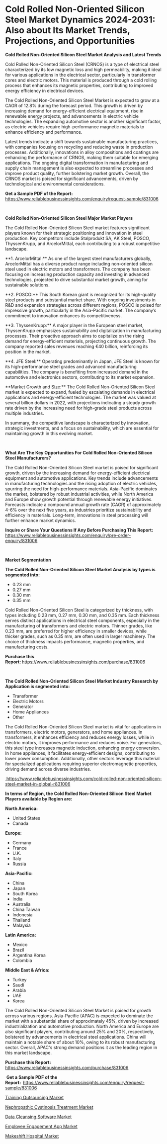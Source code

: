 <p><h1>Cold Rolled Non-Oriented Silicon Steel Market Dynamics 2024-2031: Also about Its Market Trends, Projections, and Opportunities</h1></p><p><strong>Cold Rolled Non-Oriented Silicon Steel Market Analysis and Latest Trends</strong></p>
<p><p>Cold Rolled Non-Oriented Silicon Steel (CRNOS) is a type of electrical steel characterized by its low magnetic loss and high permeability, making it ideal for various applications in the electrical sector, particularly in transformer cores and electric motors. This material is produced through a cold rolling process that enhances its magnetic properties, contributing to improved energy efficiency in electrical devices.</p><p>The Cold Rolled Non-Oriented Silicon Steel Market is expected to grow at a CAGR of 12.8% during the forecast period. This growth is driven by increasing demand for energy-efficient electrical equipment, rise in renewable energy projects, and advancements in electric vehicle technologies. The expanding automotive sector is another significant factor, as electric vehicles require high-performance magnetic materials to enhance efficiency and performance.</p><p>Latest trends indicate a shift towards sustainable manufacturing practices, with companies focusing on recycling and reducing waste in production processes. Additionally, innovations in alloy compositions and coatings are enhancing the performance of CRNOS, making them suitable for emerging applications. The ongoing digital transformation in manufacturing and supply chain management is also expected to streamline processes and improve product quality, further bolstering market growth. Overall, the CRNOS market is poised for significant advancements, driven by technological and environmental considerations.</p></p>
<p><strong>Get a Sample PDF of the Report:&nbsp;</strong> <a href="https://www.reliablebusinessinsights.com/enquiry/request-sample/831006?utm_campaign=1873&utm_medium=2&utm_source=Github&utm_content=ia&utm_term=18122024&utm_id=cold-rolled-non-oriented-silicon-steel">https://www.reliablebusinessinsights.com/enquiry/request-sample/831006</a></p>
<p>&nbsp;</p>
<p><strong>Cold Rolled Non-Oriented Silicon Steel Major Market Players</strong></p>
<p><p>The Cold Rolled Non-Oriented Silicon Steel market features significant players known for their strategic positioning and innovation in steel production. Key competitors include Stalprodukt SA, AK Steel, POSCO, ThyssenKrupp, and ArcelorMittal, each contributing to a robust competitive landscape.</p><p>**1. ArcelorMittal:** As one of the largest steel manufacturers globally, ArcelorMittal has a diverse product range including non-oriented silicon steel used in electric motors and transformers. The company has been focusing on increasing production capacity and investing in advanced technologies, projected to drive substantial market growth, aiming for sustainable solutions.</p><p>**2. POSCO:** This South Korean giant is recognized for its high-quality steel products and substantial market share. With ongoing investments in R&D and expansion strategies across different regions, POSCO is poised for impressive growth, particularly in the Asia-Pacific market. The company’s commitment to innovation enhances its competitiveness.</p><p>**3. ThyssenKrupp:** A major player in the European steel market, ThyssenKrupp emphasizes sustainability and digitalization in manufacturing processes. Their proactive approach aims to capitalize on the rising demand for energy-efficient materials, projecting continuous growth. The company reported sales revenues reaching €40 billion, reinforcing its position in the market.</p><p>**4. JFE Steel:** Operating predominantly in Japan, JFE Steel is known for its high-performance steel grades and advanced manufacturing capabilities. The company is benefiting from increased demand in the automotive and electronics sectors, contributing to its market expansion.</p><p>**Market Growth and Size:** The Cold Rolled Non-Oriented Silicon Steel market is expected to expand, fueled by escalating demands in electrical applications and energy-efficient technologies. The market was valued at several billion dollars in 2022, with projections indicating a steady growth rate driven by the increasing need for high-grade steel products across multiple industries.</p><p>In summary, the competitive landscape is characterized by innovation, strategic investments, and a focus on sustainability, which are essential for maintaining growth in this evolving market.</p></p>
<p>&nbsp;</p>
<p><strong>What Are The Key Opportunities For Cold Rolled Non-Oriented Silicon Steel Manufacturers?</strong></p>
<p><p>The Cold Rolled Non-Oriented Silicon Steel market is poised for significant growth, driven by the increasing demand for energy-efficient electrical equipment and automotive applications. Key trends include advancements in manufacturing technologies and the rising adoption of electric vehicles, spurring the need for high-performance materials. Asia-Pacific dominates the market, bolstered by robust industrial activities, while North America and Europe show growth potential through renewable energy initiatives. Forecasts indicate a compound annual growth rate (CAGR) of approximately 4-6% over the next five years, as industries prioritize sustainability and efficiency in materials. Long-term, innovations in steel processing will further enhance market dynamics.</p></p>
<p><strong>Inquire or Share Your Questions If Any Before Purchasing This Report:</strong> <a href="https://www.reliablebusinessinsights.com/enquiry/pre-order-enquiry/831006?utm_campaign=1873&utm_medium=2&utm_source=Github&utm_content=ia&utm_term=18122024&utm_id=cold-rolled-non-oriented-silicon-steel">https://www.reliablebusinessinsights.com/enquiry/pre-order-enquiry/831006</a></p>
<p>&nbsp;</p>
<p><strong>Market Segmentation</strong></p>
<p><strong>The Cold Rolled Non-Oriented Silicon Steel Market Analysis by types is segmented into:</strong></p>
<p><ul><li>0.23 mm</li><li>0.27 mm</li><li>0.30 mm</li><li>0.35 mm</li></ul></p>
<p><p>Cold Rolled Non-Oriented Silicon Steel is categorized by thickness, with types including 0.23 mm, 0.27 mm, 0.30 mm, and 0.35 mm. Each thickness serves distinct applications in electrical steel components, especially in the manufacturing of transformers and electric motors. Thinner grades, like 0.23 mm, are preferred for higher efficiency in smaller devices, while thicker grades, such as 0.35 mm, are often used in larger machinery. The choice of thickness impacts performance, magnetic properties, and manufacturing costs.</p></p>
<p><strong>Purchase this Report:&nbsp;</strong><a href="https://www.reliablebusinessinsights.com/purchase/831006?utm_campaign=1873&utm_medium=2&utm_source=Github&utm_content=ia&utm_term=18122024&utm_id=cold-rolled-non-oriented-silicon-steel">https://www.reliablebusinessinsights.com/purchase/831006</a></p>
<p>&nbsp;</p>
<p><strong>The Cold Rolled Non-Oriented Silicon Steel Market Industry Research by Application is segmented into:</strong></p>
<p><ul><li>Transformer</li><li>Electric Motors</li><li>Generator</li><li>Home Appliances</li><li>Other</li></ul></p>
<p><p>The Cold Rolled Non-Oriented Silicon Steel market is vital for applications in transformers, electric motors, generators, and home appliances. In transformers, it enhances efficiency and reduces energy losses, while in electric motors, it improves performance and reduces noise. For generators, this steel type increases magnetic induction, enhancing energy conversion. In home appliances, it facilitates energy-efficient designs, contributing to lower power consumption. Additionally, other sectors leverage this material for specialized applications requiring superior electromagnetic properties, driving demand across diverse industries.</p></p>
<p><a href="https://www.reliablebusinessinsights.com/cold-rolled-non-oriented-silicon-steel-market-in-global-r831006?utm_campaign=1873&utm_medium=2&utm_source=Github&utm_content=ia&utm_term=18122024&utm_id=cold-rolled-non-oriented-silicon-steel">&nbsp;https://www.reliablebusinessinsights.com/cold-rolled-non-oriented-silicon-steel-market-in-global-r831006</a></p>
<p><strong>In terms of Region, the Cold Rolled Non-Oriented Silicon Steel Market Players available by Region are:</strong></p>
<p>
    <p> <strong> North America: </strong>
        <ul>
            <li>United States</li>
            <li>Canada</li>
        </ul>
        </p> 
    <p> <strong> Europe: </strong>
        <ul>
            <li>Germany</li>
            <li>France</li>
            <li>U.K.</li>
            <li>Italy</li>
            <li>Russia</li>
        </ul>
        </p> 
    <p> <strong> Asia-Pacific: </strong>
        <ul>
            <li>China</li>
            <li>Japan</li>
            <li>South Korea</li>
            <li>India</li>
            <li>Australia</li>
            <li>China Taiwan</li>
            <li>Indonesia</li>
            <li>Thailand</li>
            <li>Malaysia</li>
        </ul>
        </p> 
    <p> <strong> Latin America: </strong>
        <ul>
            <li>Mexico</li>
            <li>Brazil</li>
            <li>Argentina Korea</li>
            <li>Colombia</li>
        </ul>
        </p> 
    <p> <strong> Middle East & Africa: </strong>
        <ul>
            <li>Turkey</li>
            <li>Saudi</li>
            <li>Arabia</li>
            <li>UAE</li>
            <li>Korea</li>
        </ul>
    </p>
    </p>
<p><p>The Cold Rolled Non-Oriented Silicon Steel Market is poised for growth across various regions. Asia-Pacific (APAC) is expected to dominate the market with a substantial share of approximately 45%, driven by increased industrialization and automotive production. North America and Europe are also significant players, contributing around 25% and 20%, respectively, bolstered by advancements in electrical steel applications. China will maintain a notable share of about 10%, owing to its robust manufacturing sector. Overall, APAC's strong demand positions it as the leading region in this market landscape.</p></p>
<p><strong>Purchase this Report: </strong><a href="https://www.reliablebusinessinsights.com/purchase/831006?utm_campaign=1873&utm_medium=2&utm_source=Github&utm_content=ia&utm_term=18122024&utm_id=cold-rolled-non-oriented-silicon-steel">https://www.reliablebusinessinsights.com/purchase/831006</a></p>
<p>&nbsp;<strong>Get a Sample PDF of the Report:&nbsp;&nbsp;</strong><a href="https://www.reliablebusinessinsights.com/enquiry/request-sample/831006?utm_campaign=1873&utm_medium=2&utm_source=Github&utm_content=ia&utm_term=18122024&utm_id=cold-rolled-non-oriented-silicon-steel">https://www.reliablebusinessinsights.com/enquiry/request-sample/831006</a></p>
<p><strong></strong></p>
<p><p><a href="https://www.linkedin.com/pulse/training-outsourcing-market-emerging-trends-future-prospects-f5gae?utm_campaign=1873&utm_medium=2&utm_source=Github&utm_content=ia&utm_term=18122024&utm_id=cold-rolled-non-oriented-silicon-steel">Training Outsourcing Market</a></p><p><a href="https://www.linkedin.com/pulse/research-report-value-market-segmentation-share-analysis-nephropathic-jxmwe?utm_campaign=1873&utm_medium=2&utm_source=Github&utm_content=ia&utm_term=18122024&utm_id=cold-rolled-non-oriented-silicon-steel">Nephropathic Cystinosis Treatment Market</a></p><p><a href="https://www.linkedin.com/pulse/future-ready-strategic-insights-global-data-cleansing-software-5sfwe?utm_campaign=1873&utm_medium=2&utm_source=Github&utm_content=ia&utm_term=18122024&utm_id=cold-rolled-non-oriented-silicon-steel">Data Cleansing Software Market</a></p><p><a href="https://www.linkedin.com/pulse/employee-engagement-app-market-revenue-growth-forecast-148-3e46e?utm_campaign=1873&utm_medium=2&utm_source=Github&utm_content=ia&utm_term=18122024&utm_id=cold-rolled-non-oriented-silicon-steel">Employee Engagement App Market</a></p><p><a href="https://www.linkedin.com/pulse/annual-growth-makeshift-hospital-market-69-cagr-revenue-trends-fdyve?utm_campaign=1873&utm_medium=2&utm_source=Github&utm_content=ia&utm_term=18122024&utm_id=cold-rolled-non-oriented-silicon-steel">Makeshift Hospital Market</a></p></p>